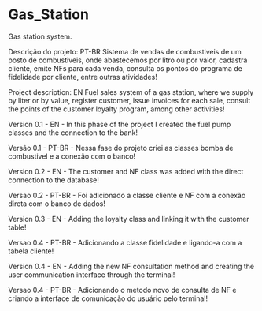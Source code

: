 # Gas_Station
Gas station system.

Descrição do projeto: PT-BR
Sistema de vendas de combustiveis de um posto de combustiveis, onde abastecemos por litro ou por valor, cadastra cliente, emite NFs para cada venda, consulta os pontos do programa de fidelidade por cliente, entre outras atividades!

Project description: EN
Fuel sales system of a gas station, where we supply by liter or by value, register customer, issue invoices for each sale, consult the points of the customer loyalty program, among other activities!

Version 0.1 - EN - In this phase of the project I created the fuel pump classes and the connection to the bank!

Versão 0.1 - PT-BR - Nessa fase do projeto criei as classes bomba de combustivel e a conexão com o banco!

Version 0.2 - EN - The customer and NF class was added with the direct connection to the database!

Versao 0.2 - PT-BR - Foi adicionado a classe cliente e NF com a conexão direta com o banco de dados!

Version 0.3 - EN - Adding the loyalty class and linking it with the customer table!

Versao 0.4 - PT-BR - Adicionando a classe fidelidade e ligando-a com a tabela cliente!

Version 0.4 - EN - Adding the new NF consultation method and creating the user communication interface through the terminal!

Versao 0.4 - PT-BR - Adicionando o metodo novo de consulta de NF e criando a interface de comunicação do usuário pelo terminal!
